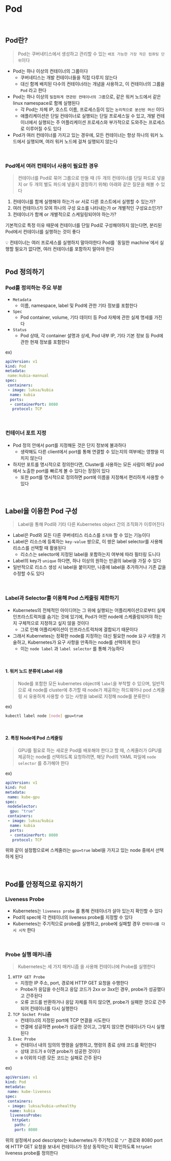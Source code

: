 # Pod

<br/>

## Pod란?

> Pod는 쿠버네티스에서 생성하고 관리할 수 있는 `배포 가능한 가장 작은 컴퓨팅 단위`이다
>
- Pod는 하나 이상의 컨테이너의 그룹이다
  - 쿠버네티스는 개발 컨테이너들을 직접 다루지 않는다
  - 대신 함께 배치된 다수의 컨테이너라는 개념을 사용하고, 이 컨테이너의 그룹을 `Pod` 라고 한다
- Pod는 하나 이상의 `밀접하게 연관된 컨테이너의 그룹`으로, 같은 워커 노드에서 같은 linux namespace로 함께 실행된다
  - 각 Pod는 자체 IP, 호스트 이름, 프로세스등이 있는 `논리적으로 분산된 머신` 이다
  - 애플리케이션은 단일 컨테이너로 실행되는 단일 프로세스일 수 있고, 개발 컨테이너에서 실행되는 주 어플리케이션 프로세스와 부가적으로 도와주는 프로세스로 이루어질 수도 있다
- Pod가 여러 컨테이너를 가지고 있는 경우에, 모든 컨테이너는 항상 하나의 워커 노드에서 실행되며, 여러 워커 노드에 걸쳐 실행되지 않는다

<br/>

### Pod에서 여러 컨테이너 사용이 필요한 경우

> 컨테이너를 Pod로 묶어 그룹으로 만들 때 (두 개의 컨테이너를 단일 파드로 넣을지 or 두 개의 별도 파드에 넣을지 결정하기 위해) 아래와 같은 질문을 해볼 수 있다
>
1. 컨테이너를 함께 실행해야 하는가 or 서로 다른 호스트에서 실행할 수 있는가?
2. 여러 컨테이너가 모여 하나의 구성 요소를 나타내는가 or 개별적인 구성요소인가?
3. 컨테이너가 함께 or 개별적으로 스케일링되어야 하는가?

기본적으로 특정 이유 때문에 컨테이너를 단일 Pod로 구성해야하지 않는다면, 분리된 Pod에서 컨테이너를 실행하는 것이 좋다

<aside>
💡 컨테이너는 여러 프로세스를 실행하지 말아야한다
Pod를 `동일한 machine`에서 실행할 필요가 없다면, 여러 컨테이너를 포함하지 말아야 한다

</aside>

<br/>

## Pod 정의하기

### Pod를 정의하는 주요 부분

- `Metadata`
  - 이름, namespace, label 및 Pod에 관한 기타 정보를 포함한다
- `Spec`
  - Pod container, volume, 기타 데이터 등 Pod 자체에 관한 실제 명세를 가진다
- `Status`
  - Pod 상태, 각 container 설명과 상세, Pod 내부 IP, 기타 기본 정보 등 Pod에 관한 현재 정보를 포함한다

ex)

```yaml
apiVersion: v1
kind: Pod
metadata:
 name:kubia-mannual
spec:
 containers:
 - image: luksa/kubia
  name: kubia
  ports:
  - containerPort: 8080
   protocol: TCP
```

<br/>

### 컨테이너 포트 지정

- Pod 정의 안에서 port를 지정해둔 것은 단지 정보에 불과하다
  - 생략해도 다른 client에서 port를 통해 연결할 수 있는지의 여부에는 영향을 미치지 않는다
- 하지만 포트를 명시적으로 정의한다면, Cluster를 사용하는 모든 사람이 해당 pod에서 노출한 port를 빠르게 볼 수 있다는 장점이 있다
  - 또한 port를 명시적으로 정의하면 port에 이름을 지정해서 편리하게 사용할 수 있다

<br/>

## Label을 이용한 Pod 구성

> Label을 통해 Pod와 기타 다른 Kubernetes object 간의 조직화가 이루어진다
>
- Label은 Pod와 모든 다른 쿠버네티스 리소스를 `조직화` 할 수 있는 기능이다
- Label은 리소스에 등록하는 `key-value` 쌍으로, 이 쌍은 label selector를 사용해 리소스를 선택할 때 활용된다
  - 리소스는 selector에 지정된 label을 포함하는지 여부에 따라 필터링 도니다
- Label의 key가 `unique` 하다면, 하나 이상의 원하는 만큼의 label을 가질 수 있다
- 일반적으로 리소스 생성 시 label을 붙이지만, 나중에 label을 추가하거나 기존 값을 수정할 수도 있다

<br/>

### Label과 Selector를 이용해 Pod 스케줄링 제한하기

- Kubernetes의 전체적인 아이디어는 그  위에 실행되는 어플리케이션으로부터 실제 인프라스트럭처를 숨기는 것에 있기에, Pod가 어떤 node에 스케줄링되어야 하는지 구체적으로 지정하고 싶지 않을 것이다
  - 그로 인해 어플리케이션이 인프라스트럭처에 결합되기 때문이다
- 그래서 Kubernetes는 정확한 node를 지정하는 대신 필요한 node 요구 사항을 기술하고, Kubernetes가 요구 사항을 만족하는 node를 선택하게 한다
  - 이는 `node label` 과 `label selector` 를 통해 가능하다

<br/>

#### 1. 워커 노드 분류에 Label 사용

> Node를 포함한 모든 kubernetes object에 `label`을 부착할 수 있으며,
일반적으로 새 node를 cluster에 추가할 때 node가 제공하는 하드웨어나 pod 스케줄링 시 유용하게 사용할 수 있는 사항을 label로 지정해 node를 분류한다
>

ex)

```bash
kubectl label node [node] gpu=true
```

<br/>

#### 2. 특정 Node에  Pod 스케줄링

> GPU를 필요로 하는 새로운 Pod를 배포해야 한다고 할 때, 스케줄러가 GPU를 제공하는 node를 선택하도록 요청하려면, 해당 Pod의 YAML 파일에 `node selector` 를 추가해야 한다
>

ex)

```yaml
apiVersion: v1
kind: Pod
metadata:
 name: kube-gpu
spec:
 nodeSelector:
  gpu: "true"
 containers:
 - image: luksa/kubia
  name: kubia
  ports:
  - containerPort: 8080
   protocol: TCP
```

위와 같이 설정함으로써 스케줄러는 `gpu=true` label을 가지고 있는 node 중에서 선택하게 된다

<br/>

## Pod를 안정적으로 유지하기

### Liveness Probe

- Kubernetes는 `liveness probe` 를 통해 컨테이너가 살아 있는지 확인할 수  있다
- Pod의 spec에 각 컨테이너의 liveness probe를 지정할 수 있다
- Kubernetes는 주기적으로 probe를 실행하고, probe에 실패할 경우 `컨테이너를 다시 시작` 한다

<br/>

### Probe 실행 매커니즘

> Kubernetes는 세 가지 매커니즘 을 사용해 컨테이너에 Probe를 실행한다
>
1. `HTTP GET Probe`
    - 지정한 IP 주소, port, 경로에 HTTP GET 요청을 수행한다
    - Probe가 응답을 수신하고 응답 코드가 2xx or 3xx인 경우, probe가 성공했다고 간주된다
    - 오류 코드를 반환하거나 응답 자체를 하지 않으면, probe가 실패한 것으로 간주되어 컨테이너를 다시 실행한다
2. `TCP Socket Probe`
    - 컨테이너의 지정된 port에 TCP 연결을 시도한다
    - 연결에 성공하면 probe가 성공한 것이고, 그렇지 않으면 컨테이너가 다시 실행된다
3. `Exec Probe`
    - 컨테이너 내의 임의의 명령을 실행하고, 명령의 종료 상태 코드를 확인한다
    - 상태 코드가 `0` 이면 probe가 성공한 것이다
    - `0` 이외의 다른 모든 코드는 실패로 간주 된다

ex)

```yaml
apiVersion: v1
kind: Pod
metadata:
 name: kube-liveness
spec:
 containers:
 - image: luksa/kubia-unhealthy
  name: kubia
  livenessProbe:
   httpGet:
    path: /
    port: 8080
```

위의 설정에서 pod descriptor는 kubernetes가 주기적으로 `"/"` 경로와 8080 port에 HTTP GET 요청을 보내서 컨테이너가 정상 동작하는지 확인하도록 `httpGet` liveness probe를 정의한다

